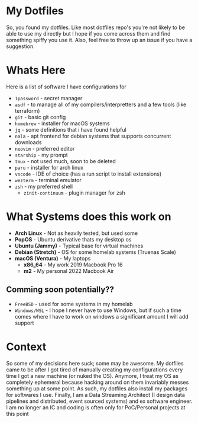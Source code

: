 # My Dotfiles

So, you found my dotfiles. Like most dotfiles repo's you're not likely to be able to use my directly but I hope if you come across them and find something spiffy you use it. Also, feel free to throw up an issue if you have a suggestion. 

# Whats Here
Here is a list of software I have configurations for

- `1password` - secret manager
- `asdf` - to manage all of my compilers/interpretters and a few tools (like terraform)
- `git` - basic git config
- `homebrew` - installer for macOS systems
- `jq` - some definitions that i have found helpful
- `nala` - apt frontend for debian systems that supports concurrent downloads
- `neovim` - preferred editor
- `starship` - my prompt
- `tmux` - not used much, soon to be deleted
- `paru` - installer for arch linux
- `vscode` - IDE of choice (has a run script to install extensions)
- `wezterm` - terminal emulator
- `zsh` - my preferred shell
    - `zinit-continuum` - plugin manager for zsh

# What Systems does this work on

- **Arch Linux** - Not as heavily tested, but used some
- **PopOS** - Ubuntu derivative thats my desktop os
- **Ubuntu (Jammy)** - Typical base for virtual machines
- **Debian (Stretch)** - OS for some homelab systems (Truenas Scale)
- **macOS (Ventura)** - My laptops
    - **x86_64** - My work 2019 Macbook Pro 16 
    - **m2** - My personal 2022 Macbook Air

## Comming soon potentially??

- `FreeBSD` - used for some systems in my homelab 
- `Windows/WSL` - I hope I never have to use Windows, but if such a time comes where I have to work on windows a significant amount I will add support

# Context

So some of my decisions here suck; some may be awesome. My dotfiles came to be after I got tired of manually creating my configurations every time I got a new machine (or nuked the OS). Anymore, I treat my OS as completely ephemeral because hacking around on them invariably messes something up at some point. As such, my dotfiles also install my packages for softwares I use. Finally, I am a Data Streaming Architect (I design data pipelines and distributed, event sourced systems) and ex software engineer. I am no longer an IC and coding is often only for PoC/Personal projects at this point